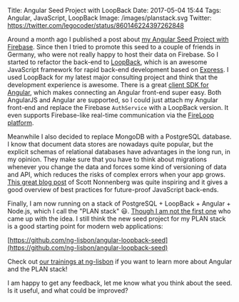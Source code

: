 Title: Angular Seed Project with LoopBack
Date: 2017-05-04 15:44
Tags: Angular, JavaScript, LoopBack
Image: /images/planstack.svg
Twitter: https://twitter.com/legocoder/status/860146224397262848

Around a month ago I published a post about
[my Angular Seed Project with Firebase]({filename}20170328-angular-seed-project-with-firebase.md).
Since then I tried to promote this seed to a couple of friends in Germany, who
were not really happy to host their data on Firebase. So I started to refactor
the back-end to [LoopBack](http://loopback.io/), which is an awesome JavaScript
framework for rapid back-end development based on
[Express](http://expressjs.com). I used LoopBack for my latest major consulting
project and think that the development experience is awesome. There is a great
[client SDK for Angular](http://loopback.io/doc/en/lb3/AngularJS-JavaScript-SDK.html),
which makes connecting an Angular front-end super easy. Both AngularJS and
Angular are supported, so I could just attach my Angular front-end and replace
the Firebase `AuthService` with a LoopBack version. It even supports
Firebase-like real-time communication via the
[FireLoop platform](http://fireloop.io/). 

Meanwhile I also decided to replace MongoDB with a PostgreSQL database. I know
that document data stores are nowadays quite popular, but the explicit schemas
of relational databases have advantages in the long run, in my opinion. They
make sure that you have to think about migrations whenever you change the data
and forces some kind of versioning of data and API, which reduces the risks of
complex errors when your app grows.
[This great blog post](https://blog.scottnonnenberg.com/hard-won-lessons-five-years-with-node-js/#data-apis-and-versions)
of Scott Nonnenberg was quite inspiring and it gives a good overview of best
practices for future-proof JavaScript back-ends.

Finally, I am now running on a stack of PostgreSQL + LoopBack + Angular +
Node.js, which I call the "PLAN stack" 😃.
[Though I am not the first one](https://radialspark.github.io/PLAN-App-Accelerator/architecture.html)
who came up with the idea. I still think the new seed project for my PLAN stack
is a good starting point for modern web applications:

[https://github.com/ng-lisbon/angular-loopback-seed](https://github.com/ng-lisbon/angular-loopback-seed)

Check out [our trainings at ng-lisbon](http://www.ng-lisbon.com) if
you want to learn more about Angular and the PLAN stack!

I am happy to get any feedback, let me know what you think about the seed. Is
it useful, and what could be improved?